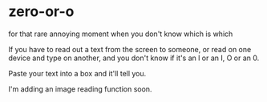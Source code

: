 # zero-or-o
for that rare annoying moment when you don't know which is which 

If you have to read out a text from the screen to someone, or read on one device and type on another, and you don't know if it's an l or an I, O or an 0.

Paste your text into a box and it'll tell you.

I'm adding an image reading function soon.
